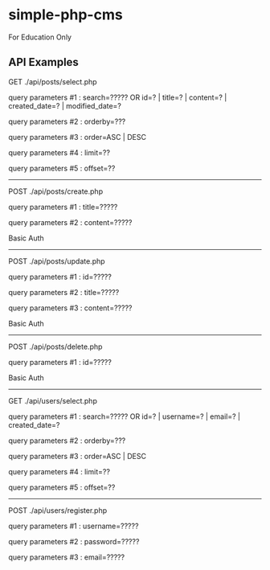 # simple-php-cms
For Education Only

API Examples
-------------------------
GET ./api/posts/select.php

query parameters #1 : search=????? OR id=? | title=? | content=? | created_date=? | modified_date=?

query parameters #2 : orderby=???

query parameters #3 : order=ASC | DESC

query parameters #4 : limit=??

query parameters #5 : offset=??

-------------------------
POST ./api/posts/create.php

query parameters #1 : title=?????

query parameters #2 : content=?????

Basic Auth

-------------------------
POST ./api/posts/update.php

query parameters #1 : id=?????

query parameters #2 : title=?????

query parameters #3 : content=?????

Basic Auth

-------------------------
POST ./api/posts/delete.php

query parameters #1 : id=?????

Basic Auth

-------------------------
GET ./api/users/select.php

query parameters #1 : search=????? OR id=? | username=? | email=? | created_date=?

query parameters #2 : orderby=???

query parameters #3 : order=ASC | DESC

query parameters #4 : limit=??

query parameters #5 : offset=??

-------------------------
POST ./api/users/register.php

query parameters #1 : username=?????

query parameters #2 : password=?????

query parameters #3 : email=?????

